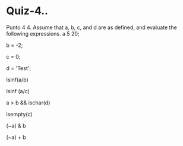 # Quiz-4..
Punto 4
4. Assume that a, b, c, and d are as defined, and evaluate the following  expressions.
a 5 20; 

b = -2;

c = 0;

d = 'Test';

Isinf(a/b)

Isinf (a/c)

a > b && ischar(d)

isempty(c)

(~a) & b

 (~a) + b
